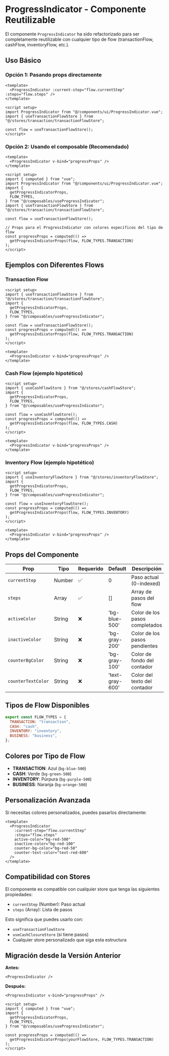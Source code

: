 # ProgressIndicator - Componente Reutilizable

El componente `ProgressIndicator` ha sido refactorizado para ser completamente reutilizable con cualquier tipo de flow (transactionFlow, cashFlow, inventoryFlow, etc.).

## Uso Básico

### Opción 1: Pasando props directamente

```vue
<template>
  <ProgressIndicator :current-step="flow.currentStep" :steps="flow.steps" />
</template>

<script setup>
import ProgressIndicator from "@/components/ui/ProgressIndicator.vue";
import { useTransactionFlowStore } from "@/stores/transaction/transactionFlowStore";

const flow = useTransactionFlowStore();
</script>
```

### Opción 2: Usando el composable (Recomendado)

```vue
<template>
  <ProgressIndicator v-bind="progressProps" />
</template>

<script setup>
import { computed } from "vue";
import ProgressIndicator from "@/components/ui/ProgressIndicator.vue";
import {
  getProgressIndicatorProps,
  FLOW_TYPES,
} from "@/composables/useProgressIndicator";
import { useTransactionFlowStore } from "@/stores/transaction/transactionFlowStore";

const flow = useTransactionFlowStore();

// Props para el ProgressIndicator con colores específicos del tipo de flow
const progressProps = computed(() =>
  getProgressIndicatorProps(flow, FLOW_TYPES.TRANSACTION)
);
</script>
```

## Ejemplos con Diferentes Flows

### Transaction Flow

```vue
<script setup>
import { useTransactionFlowStore } from "@/stores/transaction/transactionFlowStore";
import {
  getProgressIndicatorProps,
  FLOW_TYPES,
} from "@/composables/useProgressIndicator";

const flow = useTransactionFlowStore();
const progressProps = computed(() =>
  getProgressIndicatorProps(flow, FLOW_TYPES.TRANSACTION)
);
</script>

<template>
  <ProgressIndicator v-bind="progressProps" />
</template>
```

### Cash Flow (ejemplo hipotético)

```vue
<script setup>
import { useCashFlowStore } from "@/stores/cashFlowStore";
import {
  getProgressIndicatorProps,
  FLOW_TYPES,
} from "@/composables/useProgressIndicator";

const flow = useCashFlowStore();
const progressProps = computed(() =>
  getProgressIndicatorProps(flow, FLOW_TYPES.CASH)
);
</script>

<template>
  <ProgressIndicator v-bind="progressProps" />
</template>
```

### Inventory Flow (ejemplo hipotético)

```vue
<script setup>
import { useInventoryFlowStore } from "@/stores/inventoryFlowStore";
import {
  getProgressIndicatorProps,
  FLOW_TYPES,
} from "@/composables/useProgressIndicator";

const flow = useInventoryFlowStore();
const progressProps = computed(() =>
  getProgressIndicatorProps(flow, FLOW_TYPES.INVENTORY)
);
</script>

<template>
  <ProgressIndicator v-bind="progressProps" />
</template>
```

## Props del Componente

| Prop               | Tipo   | Requerido | Default         | Descripción                    |
| ------------------ | ------ | --------- | --------------- | ------------------------------ |
| `currentStep`      | Number | ✅        | 0               | Paso actual (0-indexed)        |
| `steps`            | Array  | ✅        | []              | Array de pasos del flow        |
| `activeColor`      | String | ❌        | 'bg-blue-500'   | Color de los pasos completados |
| `inactiveColor`    | String | ❌        | 'bg-gray-200'   | Color de los pasos pendientes  |
| `counterBgColor`   | String | ❌        | 'bg-gray-100'   | Color de fondo del contador    |
| `counterTextColor` | String | ❌        | 'text-gray-600' | Color del texto del contador   |

## Tipos de Flow Disponibles

```javascript
export const FLOW_TYPES = {
  TRANSACTION: "transaction",
  CASH: "cash",
  INVENTORY: "inventory",
  BUSINESS: "business",
};
```

## Colores por Tipo de Flow

- **TRANSACTION**: Azul (`bg-blue-500`)
- **CASH**: Verde (`bg-green-500`)
- **INVENTORY**: Púrpura (`bg-purple-500`)
- **BUSINESS**: Naranja (`bg-orange-500`)

## Personalización Avanzada

Si necesitas colores personalizados, puedes pasarlos directamente:

```vue
<template>
  <ProgressIndicator
    :current-step="flow.currentStep"
    :steps="flow.steps"
    active-color="bg-red-500"
    inactive-color="bg-red-100"
    counter-bg-color="bg-red-50"
    counter-text-color="text-red-600"
  />
</template>
```

## Compatibilidad con Stores

El componente es compatible con cualquier store que tenga las siguientes propiedades:

- `currentStep` (Number): Paso actual
- `steps` (Array): Lista de pasos

Esto significa que puedes usarlo con:

- `useTransactionFlowStore`
- `useCashClosureStore` (si tiene pasos)
- Cualquier store personalizado que siga esta estructura

## Migración desde la Versión Anterior

**Antes:**

```vue
<ProgressIndicator />
```

**Después:**

```vue
<ProgressIndicator v-bind="progressProps" />

<script setup>
import { computed } from "vue";
import {
  getProgressIndicatorProps,
  FLOW_TYPES,
} from "@/composables/useProgressIndicator";

const progressProps = computed(() =>
  getProgressIndicatorProps(yourFlowStore, FLOW_TYPES.TRANSACTION)
);
</script>
```
